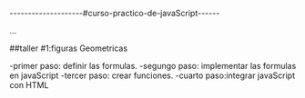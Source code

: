 --------------------#curso-practico-de-javaScript------

...

##taller #1:figuras Geometricas

-primer paso: definir las formulas.
-segungo paso: implementar las formulas en javaScript
-tercer paso: crear  funciones.
-cuarto paso:integrar javaScript con HTML
